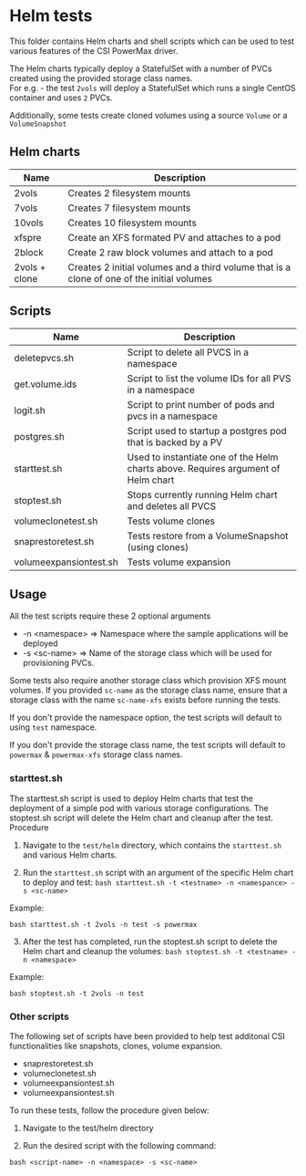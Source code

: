 # Helm tests
This folder contains Helm charts and shell scripts which can be used to test various features of the CSI PowerMax driver.

The Helm charts typically deploy a StatefulSet with a number of PVCs created using the provided storage class names.  
For e.g. - the test `2vols` will deploy a StatefulSet which runs a single CentOS container and uses `2` PVCs.

Additionally, some tests create cloned volumes using a source `Volume` or a `VolumeSnapshot`

## Helm charts

| Name    | Description |
|---------|-------|
|2vols    | Creates 2 filesystem mounts |
|7vols	  | Creates 7 filesystem mounts |
|10vols	  | Creates 10 filesystem mounts |
|xfspre   | Create an XFS formated PV and attaches to a pod |
|2block | Create 2 raw block volumes and attach to a pod |
| 2vols + clone | Creates 2 initial volumes and a third volume that is a clone of one of the initial volumes |


## Scripts
| Name           | Description |
|----------------|-------|
| deletepvcs.sh  | Script to delete all PVCS in a namespace
| get.volume.ids | Script to list the volume IDs for all PVS in a namespace
| logit.sh       | Script to print number of pods and pvcs in a namespace
| postgres.sh    | Script used to startup a postgres pod that is backed by a PV
| starttest.sh   | Used to instantiate one of the Helm charts above. Requires argument of Helm chart
| stoptest.sh    | Stops currently running Helm chart and deletes all PVCS
| volumeclonetest.sh | Tests volume clones
| snaprestoretest.sh | Tests restore from a VolumeSnapshot (using clones) 
| volumeexpansiontest.sh | Tests volume expansion


## Usage
All the test scripts require these 2 optional arguments
  * -n \<namespace> => Namespace where the sample applications will be deployed
  * -s \<sc-name> => Name of the storage class which will be used for provisioning PVCs.
  
Some tests also require another storage class which provision XFS  mount volumes. If you provided `sc-name` as the storage class name, ensure that a storage class with the name `sc-name-xfs` exists before running the tests.

If you don't provide the namespace option, the test scripts will default to using `test` namespace.

If you don't provide the storage class name, the test scripts will default to `powermax` & `powermax-xfs` storage class names.


### starttest.sh
The starttest.sh script is used to deploy Helm charts that test the deployment of a simple pod
with various storage configurations. The stoptest.sh script will delete the Helm chart and cleanup after the test.
Procedure
1. Navigate to the `test/helm` directory, which contains the `starttest.sh` and various Helm charts.

2. Run the `starttest.sh` script with an argument of the specific Helm chart to deploy and test: `bash starttest.sh -t <testname> -n <namespance> -s <sc-name>`

Example:

```
bash starttest.sh -t 2vols -n test -s powermax	
```

3. After the test has completed, run the stoptest.sh script to delete the Helm chart and cleanup the volumes: `bash stoptest.sh -t <testname> -n <namespace>`

Example:

```
bash stoptest.sh -t 2vols -n test 
```

### Other scripts
The following set of scripts have been provided to help test additonal CSI functionalities like snapshots, clones, volume expansion.

* snaprestoretest.sh
* volumeclonetest.sh
* volumeexpansiontest.sh
* volumeexpansiontest.sh

To run these tests, follow the procedure given below:
1. Navigate to the test/helm directory

2. Run the desired script with the following command:

```
bash <script-name> -n <namespace> -s <sc-name>
```

